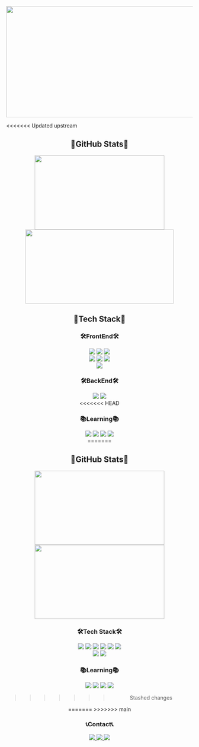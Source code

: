 <!-- ### Hi there 👋 -->
<div align="center">   
    <img src="https://user-images.githubusercontent.com/77733145/159609957-0721ad3a-2adf-466b-975e-f69e889d63f8.gif" width="700" height="300"> 
</div>

<<<<<<< Updated upstream
<div align="center">
    <h2>💜GitHub Stats💜</h2>
    <img src="https://github-readme-stats.vercel.app/api/top-langs/?username=yeram-lim&layout=compact&theme=buefy" width="350" height="200">
    <img src="https://github-readme-stats.vercel.app/api?username=yeram-lim&show_icons=true&theme=buefy" width="400" height="200">
</div>

<div align="center">
    <h2>💜Tech Stack💜</h2>
    <h3>🛠FrontEnd🛠</h3>
    <div align="center">
        <img src="https://img.shields.io/badge/html5-E34F26?style=flat-square&logo=html5&logoColor=white"> 
        <img src="https://img.shields.io/badge/css3-1572B6?style=flat-square&logo=css3&logoColor=white"> 
        <img src="https://img.shields.io/badge/javascript-F7DF1E?style=flat-square&logo=javascript&logoColor=black"> 
        <br>
        <img src="https://img.shields.io/badge/sass-CC6699?style=flat-square&logo=sass&logoColor=white">
        <img src="https://img.shields.io/badge/jquery-0769AD?style=flat-square&logo=jquery&logoColor=white">
        <img src="https://img.shields.io/badge/bootstrap-7952B3?style=flat-square&logo=bootstrap&logoColor=white">  
        <br>
        <img src="https://img.shields.io/badge/react-61DAFB?style=flat-square&logo=react&logoColor=white"> 
    </div>
    <h3>🛠BackEnd🛠</h3>
    <div align="center">
        <img src="https://img.shields.io/badge/python-3776AB?style=flat-square&logo=python&logoColor=white"> 
        <img src="https://img.shields.io/badge/django-092E20?style=flat-square&logo=django&logoColor=white">
    </div>
</div>

<div align="center">
<<<<<<< HEAD
    <h3>📚Learning📚</h3>
    <div align="center">
        <img src="https://img.shields.io/badge/react-61DAFB?style=flat-square&logo=react&logoColor=white"> 
        <img src="https://img.shields.io/badge/java-007396?style=flat-square&logo=java&logoColor=white"> 
        <img src="https://img.shields.io/badge/spring-6DB33F?style=flat-square&logo=spring&logoColor=white"> 
        <img src="https://img.shields.io/badge/mysql-4479A1?style=flat-square&logo=mysql&logoColor=white"> 
        <!-- <img src="https://img.shields.io/badge/linux-FCC624?style=flat-square&logo=linux&logoColor=black"> 
        <img src="https://img.shields.io/badge/amazonaws-232F3E?style=flat-square&logo=amazonaws&logoColor=white">  -->
        <br>
    </div>
<div>
=======

<div align="center">
    <div width="50%">
        <div align="center">
            <h2>💜GitHub Stats💜</h2>
            <img src="https://github-readme-stats.vercel.app/api/top-langs/?username=yeram-lim&layout=compact&theme=buefy" width="350" height="200">
            <img src="https://github-readme-stats.vercel.app/api?username=yeram-lim&show_icons=true&theme=buefy" width="350" height="200">
        </div>
    </div>
    <div width="50%">
        <div align="center">
            <h3>🛠Tech Stack🛠</h3>
            <div align="center">
                <img src="https://img.shields.io/badge/html5-E34F26?style=flat-square&logo=html5&logoColor=white"> 
                <img src="https://img.shields.io/badge/css3-1572B6?style=flat-square&logo=css3&logoColor=white"> 
                <img src="https://img.shields.io/badge/javascript-F7DF1E?style=flat-square&logo=javascript&logoColor=black"> 
                <img src="https://img.shields.io/badge/sass-CC6699?style=flat-square&logo=sass&logoColor=white">
                <img src="https://img.shields.io/badge/jquery-0769AD?style=flat-square&logo=jquery&logoColor=white">
                <img src="https://img.shields.io/badge/bootstrap-7952B3?style=flat-square&logo=bootstrap&logoColor=white">  
                <br>
                <img src="https://img.shields.io/badge/python-3776AB?style=flat-square&logo=python&logoColor=white"> 
                <img src="https://img.shields.io/badge/django-092E20?style=flat-square&logo=django&logoColor=white">
                <br>
            </div>
        </div>
        <div align="center">
            <h3>📚Learning📚</h3>
            <div align="center">
                <img src="https://img.shields.io/badge/react-61DAFB?style=flat-square&logo=react&logoColor=white"> 
                <img src="https://img.shields.io/badge/java-007396?style=flat-square&logo=java&logoColor=white"> 
                <img src="https://img.shields.io/badge/spring-6DB33F?style=flat-square&logo=spring&logoColor=white"> 
                <img src="https://img.shields.io/badge/mysql-4479A1?style=flat-square&logo=mysql&logoColor=white"> 
                <!-- <img src="https://img.shields.io/badge/linux-FCC624?style=flat-square&logo=linux&logoColor=black"> 
                <img src="https://img.shields.io/badge/amazonaws-232F3E?style=flat-square&logo=amazonaws&logoColor=white">  -->
                <br>
            </div>
        </div>  
    </div>
</div>

>>>>>>> Stashed changes

<div align="center">
=======
>>>>>>> main
    <h3>📞Contact📞</h3>
    <div align="center">
        <a href="https://itwithruilan.tistory.com/" target="_blank">
            <img src="https://img.shields.io/badge/TECH BLOG-000000?style=flat-square&logo=Bloglovin&logoColor=white"> 
        </a>
        <a href="https://www.instagram.com/johnyeram/" target="_blank">
            <img src="https://img.shields.io/badge/Instagram-E4405F?style=flat-square&logo=Instagram&logoColor=white"> 
        </a>
        <a href="mailto:yeramyeye@gmail.com" target="_blank">
            <img src="https://img.shields.io/badge/Gmail-EA4335?style=flat-square&logo=Gmail&logoColor=white"> 
        </a>
        <br>
    </div>
</div>  

<!--
**yeram-lim/yeram-lim** is a ✨ _special_ ✨ repository because its `README.md` (this file) appears on your GitHub profile.

Here are some ideas to get you started:

- 🔭 I’m currently working on ...
- 🌱 I’m currently learning Spring Boot
- 👯 I’m looking to collaborate on ...
- 🤔 I’m looking for help with ...
- 💬 Ask me about ...
- 📫 How to reach me: ...
- 😄 Pronouns: ...
- ⚡ Fun fact: ...
-->
